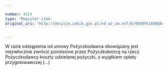 ```yaml
---

number: 4113
type: 'Register item'
original_uri: 'http://decyzje.uokik.gov.pl/nd_wz_um.nsf/0/9E00F61A9B8A439FC1257AD1002F1813?OpenDocument'


---
```


W razie odstąpienia od umowy Pożyczkodawca obowiązany jest niezwłocznie zwrócić poniesione przez Pożyczkobiorcę na rzecz Pożyczkodawcy koszty udzielanej pożyczki, z wyjątkiem opłaty przygotowawczej (...)
